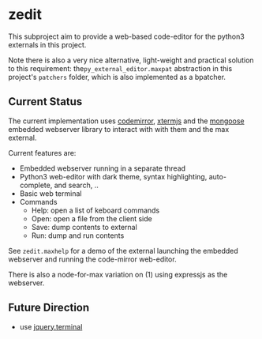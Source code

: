 # zedit

This subproject aim to provide a web-based code-editor for the python3 externals in this project.

Note there is also a very nice alternative, light-weight and practical solution  to this requirement: the`py_external_editor.maxpat` abstraction in this project's `patchers` folder, which is also implemented as a bpatcher.

## Current Status

The current implementation uses [codemirror](https://codemirror.net), [xtermjs](https://github.com/xtermjs/xterm.js) and the [mongoose](https://github.com/cesanta/mongoose) embedded webserver library to interact with with them and the max external.

Current features are:

- Embedded webserver running in a separate thread
- Python3 web-editor with dark theme, syntax highlighting, auto-complete, and search, ..
- Basic web terminal 
- Commands
	- Help: open a list of keboard commands
	- Open: open a file from the client side
	- Save: dump contents to external
	- Run: dump and run contents

See `zedit.maxhelp` for a demo of the external launching the embedded webserver and running the code-mirror web-editor.

There is also a node-for-max variation on (1) using expressjs as the webserver.



## Future Direction

- use [jquery.terminal](https://github.com/jcubic/jquery.terminal)
